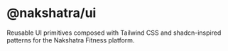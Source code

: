 # @nakshatra/ui

Reusable UI primitives composed with Tailwind CSS and shadcn-inspired patterns for the Nakshatra Fitness platform.
